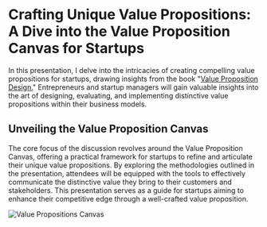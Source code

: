 # Crafting Unique Value Propositions: A Dive into the Value Proposition Canvas for Startups

In this presentation, I delve into the intricacies of creating compelling value propositions for startups, drawing insights from the book "[Value Proposition Design.](https://www.strategyzer.com/library/value-proposition-design-2)" Entrepreneurs and startup managers will gain valuable insights into the art of designing, evaluating, and implementing distinctive value propositions within their business models.

## Unveiling the Value Proposition Canvas
The core focus of the discussion revolves around the Value Proposition Canvas, offering a practical framework for startups to refine and articulate their unique value propositions. By exploring the methodologies outlined in the presentation, attendees will be equipped with the tools to effectively communicate the distinctive value they bring to their customers and stakeholders. This presentation serves as a guide for startups aiming to enhance their competitive edge through a well-crafted value proposition.

![Value Propositions Canvas](https://github.com/mahdinasseri/Open-Presentations/blob/main/Value%20Proposition%20Canvas%20for%20Startups/Value%20Proposition%20Canvas%20for%20Startups.jpg)
